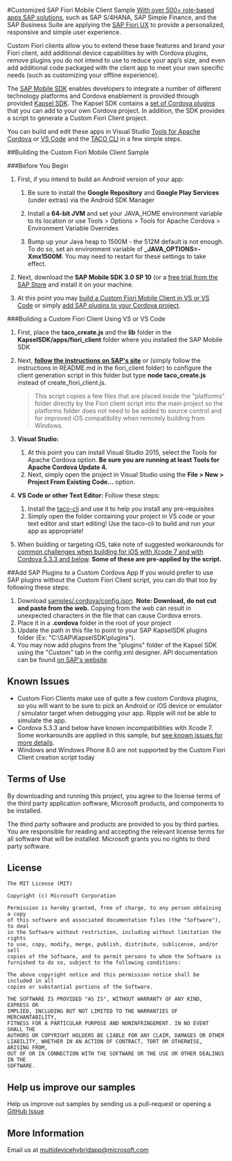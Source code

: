 #Customized SAP Fiori Mobile Client Sample
[With over 500+ role-based apps SAP solutions](http://go.microsoft.com/fwlink/?LinkID=691659), such as SAP S/4HANA, SAP Simple Finance, and the SAP Business Suite are applying the [SAP Fiori UX](http://experience.sap.com/fiori-design/) to provide a personalized, responsive and simple user experience.

Custom Fiori clients allow you to extend these base features and brand your Fiori client, add additional device capabilities by with Cordova plugins, remove plugins you do not intend to use to reduce your app’s size, and even add additional code packaged with the client app to meet your own specific needs (such as customizing your offline experience). 

The [SAP Mobile SDK](http://go.microsoft.com/fwlink/?LinkID=691667) enables developers to integrate a number of different technology platforms and Cordova enablement is provided through provided [Kapsel SDK](http://go.microsoft.com/fwlink/?LinkID=691662). The Kapsel SDK contains a [set of Cordova plugins](http://go.microsoft.com/fwlink/?LinkID=691664) that you can add to your own Cordova project. In addition, the SDK provides a script to generate a Custom Fiori Client project.

You can build and edit these apps in Visual Studio [Tools for Apache Cordova](http://go.microsoft.com/fwlink/?LinkId=398477) or [VS Code](http://go.microsoft.com/fwlink/?LinkID=691671) and the [TACO CLI](http://go.microsoft.com/fwlink/?LinkID=691672) in a few simple steps.

##Building the Custom Fiori Mobile Client Sample

###Before You Begin

1. First, if you intend to build an Android version of your app:

	1. Be sure to install the **Google Repository** and **Google Play Services** (under extras) via the Android SDK Manager
	2. Install a **64-bit JVM** and set your JAVA_HOME environment variable to its location or use Tools &gt; Options &gt; Tools for Apache Cordova &gt; Environment Variable Overrides

	3. Bump up your Java heap to 1500M - the 512M default is not enough. To do so, set an environment variable of **_JAVA_OPTIONS=-Xmx1500M**. You may need to restart for these settings to take effect.
	
2. Next, download the **SAP Mobile SDK 3.0 SP 10** (or a [free trial from the SAP Store](http://go.microsoft.com/fwlink/?LinkID=691663) and install it on your machine.

3. At this point you may [build a Custom Fiori Mobile Client in VS or VS Code](#custom) or simply [add SAP plugins to your Cordova project](#plugins).

<a name="custom"></a>
###Building a Custom Fiori Client Using VS or VS Code

1. First, place the **taco_create.js** and the **lib** folder in the **KapselSDK/apps/fiori_client** folder where you installed the SAP Mobile SDK

2. Next, **[follow the instructions on SAP's site](http://go.microsoft.com/fwlink/?LinkID=691661)** or (simply follow the instructions in README.md in the fiori_client folder) to configure the client generation script in this folder but type **node taco_create.js** instead of create_fiori_client.js.

	> This script copies a few files that are placed inside the "platforms" folder directly by the Fiori client script into the main project so the platforms folder does not need to be added to source control and for improved iOS compatibility when remotely building from Windows.

3. **Visual Studio:** 
	1. At this point you can install Visual Studio 2015, select the Tools for Apache Cordova option. **Be sure you are running at least Tools for Apache Cordova Update 4.**
	2. Next, simply open the project in Visual Studio using the **File &gt; New &gt; Project From Existing Code...** option. 

4. **VS Code or other Text Editor:** Follow these steps:
	1.	Install the [taco-cli](http://go.microsoft.com/fwlink/?LinkID=691672) and use it to help you install any pre-requisites
	2.	Simply open the folder containing your project in VS code or your text editor and start editing!  Use the taco-cli to build and run your app as appropriate!

5. When building or targeting iOS, take note of suggested workarounds for [common challenges when building for iOS with Xcode 7 and with Cordova 5.3.3 and below](http://go.microsoft.com/fwlink/?LinkID=691679).  **Some of these are pre-applied by the script.**

<a name="plugins"></a>
##Add SAP Plugins to a Custom Cordova App 
If you would prefer to use SAP plugins without the Custom Fiori Client script, you can do that too by following these steps:

1. Download [samples/.cordova/config.json](http://go.microsoft.com/fwlink/?LinkID=691677). **Note: Download, do not cut and paste from the web.** Copying from the web can result in unexpected characters in the file that can cause Cordova errors.
2. Place it in a **.cordova** folder in the root of your project
3. Update the path in this file to point to your SAP KapselSDK plugins folder (Ex: "C:\\SAP\\KapselSDK\\plugins").
4. You may now add plugins from the "plugins" folder of the Kapsel SDK using the "Custom" tab in the config.xml designer.  API documentation can be found [on SAP's website](http://go.microsoft.com/fwlink/?LinkID=691664).

## Known Issues
- Custom Fiori Clients make use of quite a few custom Cordova plugins, so you will want to be sure to pick an Android or iOS device or emulator / simulator target when debugging your app. Ripple will not be able to simulate the app.
- Cordova 5.3.3 and below have known incompatibilities with Xcode 7. Some workarounds are applied in this sample, but [see known issues for more details](http://go.microsoft.com/fwlink/?LinkID=691679).
- Windows and Windows Phone 8.0 are not supported by the Custom Fiori Client creation script today

## Terms of Use
By downloading and running this project, you agree to the license terms of the third party application software, Microsoft products, and components to be installed. 

The third party software and products are provided to you by third parties. You are responsible for reading and accepting the relevant license terms for all software that will be installed. Microsoft grants you no rights to third party software.

## License
```
The MIT License (MIT)

Copyright (c) Microsoft Corporation

Permission is hereby granted, free of charge, to any person obtaining a copy
of this software and associated documentation files (the "Software"), to deal
in the Software without restriction, including without limitation the rights
to use, copy, modify, merge, publish, distribute, sublicense, and/or sell
copies of the Software, and to permit persons to whom the Software is
furnished to do so, subject to the following conditions:

The above copyright notice and this permission notice shall be included in all
copies or substantial portions of the Software.

THE SOFTWARE IS PROVIDED "AS IS", WITHOUT WARRANTY OF ANY KIND, EXPRESS OR
IMPLIED, INCLUDING BUT NOT LIMITED TO THE WARRANTIES OF MERCHANTABILITY,
FITNESS FOR A PARTICULAR PURPOSE AND NONINFRINGEMENT. IN NO EVENT SHALL THE
AUTHORS OR COPYRIGHT HOLDERS BE LIABLE FOR ANY CLAIM, DAMAGES OR OTHER
LIABILITY, WHETHER IN AN ACTION OF CONTRACT, TORT OR OTHERWISE, ARISING FROM,
OUT OF OR IN CONNECTION WITH THE SOFTWARE OR THE USE OR OTHER DEALINGS IN THE
SOFTWARE.
```

## Help us improve our samples
Help us improve out samples by sending us a pull-request or opening a [GitHub Issue](https://github.com/Microsoft/cordova-samples/issues/new)

## More Information
Email us at multidevicehybridapp@microsoft.com
